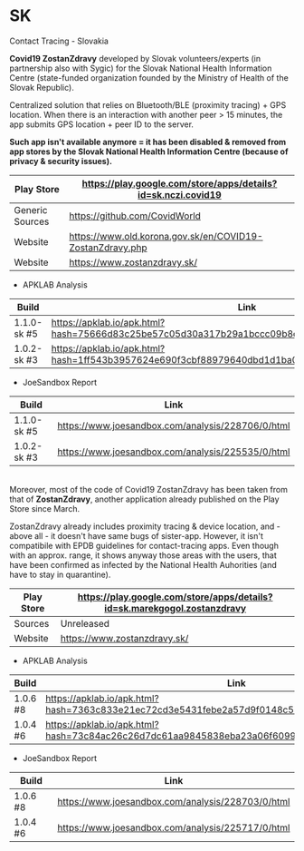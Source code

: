 # SK
Contact Tracing - Slovakia

**Covid19 ZostanZdravy** developed by Slovak volunteers/experts (in partnership also with Sygic) for the Slovak National Health Information Centre (state-funded organization founded by the Ministry of Health of the Slovak Republic).

Centralized solution that relies on Bluetooth/BLE (proximity tracing) + GPS location. When there is an interaction with another peer > 15 minutes, the app submits GPS location + peer ID to the server.

**Such app isn't available anymore = it has been disabled & removed from app stores by the Slovak National Health Information Centre (because of privacy & security issues).**

Play Store | https://play.google.com/store/apps/details?id=sk.nczi.covid19
-----------|--------------------------------------------------------------
Generic Sources | https://github.com/CovidWorld
Website | https://www.old.korona.gov.sk/en/COVID19-ZostanZdravy.php
Website | https://www.zostanzdravy.sk/

- APKLAB Analysis

Build | Link
------|-----
1.1.0-sk #5 | https://apklab.io/apk.html?hash=75666d83c25be57c05d30a317b29a1bccc09b8c813aeb11b3117458977425d17
1.0.2-sk #3 | https://apklab.io/apk.html?hash=1ff543b3957624e690f3cbf88979640dbd1d1ba03ec36412f081f8dcddf7881c

- JoeSandbox Report

Build | Link
------|-----
1.1.0-sk #5 | https://www.joesandbox.com/analysis/228706/0/html
1.0.2-sk #3 | https://www.joesandbox.com/analysis/225535/0/html


\
Moreover, most of the code of Covid19 ZostanZdravy has been taken from that of **ZostanZdravy**, another application already published on the Play Store since March.

ZostanZdravy already includes proximity tracing & device location, and - above all - it doesn't have same bugs of sister-app. However, it isn't compatibile with EPDB guidelines for contact-tracing apps. Even though with an approx. range, it shows anyway those areas with the users, that have been confirmed as infected by the National Health Auhorities (and have to stay in quarantine).

Play Store | https://play.google.com/store/apps/details?id=sk.marekgogol.zostanzdravy
-----------|-------------------------------------------------------------------------
Sources | Unreleased
Website | https://www.zostanzdravy.sk/

- APKLAB Analysis

Build | Link
------|-----
1.0.6 #8 | https://apklab.io/apk.html?hash=7363c833e21ec72cd3e5431febe2a57d9f0148c5263b128dcd972f3d3b28aa2a
1.0.4 #6 | https://apklab.io/apk.html?hash=73c84ac26c26d7dc61aa9845838eba23a06f609925fe3e9aa60316c87e8f8c83

- JoeSandbox Report

Build | Link
------|-----
1.0.6 #8 | https://www.joesandbox.com/analysis/228703/0/html
1.0.4 #6 | https://www.joesandbox.com/analysis/225717/0/html 
